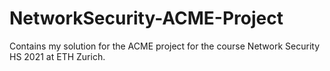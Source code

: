 # NetworkSecurity-ACME-Project

Contains my solution for the ACME project for the course Network Security HS 2021 at ETH Zurich. 
